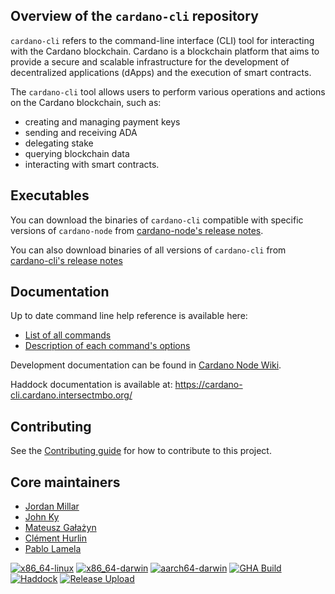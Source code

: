 
## Overview of the `cardano-cli` repository
`cardano-cli` refers to the command-line interface (CLI) tool for interacting with the Cardano blockchain.
Cardano is a blockchain platform that aims to provide a secure and scalable infrastructure for the development
of decentralized applications (dApps) and the execution of smart contracts.

The `cardano-cli` tool allows users to perform various operations and actions on the Cardano blockchain, such as:

* creating and managing payment keys
* sending and receiving ADA
* delegating stake
* querying blockchain data
* interacting with smart contracts.

## Executables

You can download the binaries of `cardano-cli` compatible with specific versions of `cardano-node` from [cardano-node's release notes](https://github.com/IntersectMBO/cardano-node/releases).

You can also download binaries of all versions of `cardano-cli` from [cardano-cli's release notes](https://github.com/IntersectMBO/cardano-cli/releases)

## Documentation

Up to date command line help reference is available here:
* [List of all commands](cardano-cli/test/cardano-cli-golden/files/golden/help.cli)
* [Description of each command's options](cardano-cli/test/cardano-cli-golden/files/golden/help)

Development documentation can be found in [Cardano Node Wiki](https://github.com/input-output-hk/cardano-node-wiki/wiki).

Haddock documentation is available at: https://cardano-cli.cardano.intersectmbo.org/

## Contributing

See the [Contributing guide](CONTRIBUTING.md) for how to contribute to this project.

## Core maintainers

* [Jordan Millar](https://github.com/Jimbo4350)
* [John Ky](https://github.com/newhoggy)
* [Mateusz Gałażyn](https://github.com/carbolymer)
* [Clément Hurlin](https://github.com/smelc)
* [Pablo Lamela](https://github.com/palas)


[![x86\_64-linux](https://img.shields.io/endpoint?url=https://ci.iog.io/job/IntersectMBO-cardano-cli/main/x86_64-linux.required/shield&style=flat-square&label=x86_64-linux)](https://ci.iog.io/job/IntersectMBO-cardano-cli/main/x86_64-linux.required)
[![x86\_64-darwin](https://img.shields.io/endpoint?url=https://ci.iog.io/job/IntersectMBO-cardano-cli/main/x86_64-darwin.required/shield&style=flat-square&label=x86_64-darwin)](https://ci.iog.io/job/IntersectMBO-cardano-cli/main/x86_64-darwin.required)
[![aarch64-darwin](https://img.shields.io/endpoint?url=https://ci.iog.io/job/IntersectMBO-cardano-cli/main/aarch64-darwin.required/shield&style=flat-square&label=aarch64-darwin)](https://ci.iog.io/job/IntersectMBO-cardano-cli/main/aarch64-darwin.required)
[![GHA Build](https://img.shields.io/github/actions/workflow/status/intersectmbo/cardano-cli/haskell.yml?branch=main&label=GHA%20Build&style=flat-square)](https://github.com/IntersectMBO/cardano-cli/actions/workflows/haskell.yml?query=branch%3Amain)
[![Haddock](https://img.shields.io/github/actions/workflow/status/intersectmbo/cardano-cli/github-page.yml?branch=main&label=Haddocks&style=flat-square)](https://github.com/IntersectMBO/cardano-cli/actions/workflows/github-page.yml?query=branch%3Amain)
[![Release Upload](https://img.shields.io/github/actions/workflow/status/intersectmbo/cardano-cli/release-upload.yml?label=GH%20Release%20Upload&style=flat-square)](https://github.com/IntersectMBO/cardano-cli/actions/workflows/release-upload.yml)

